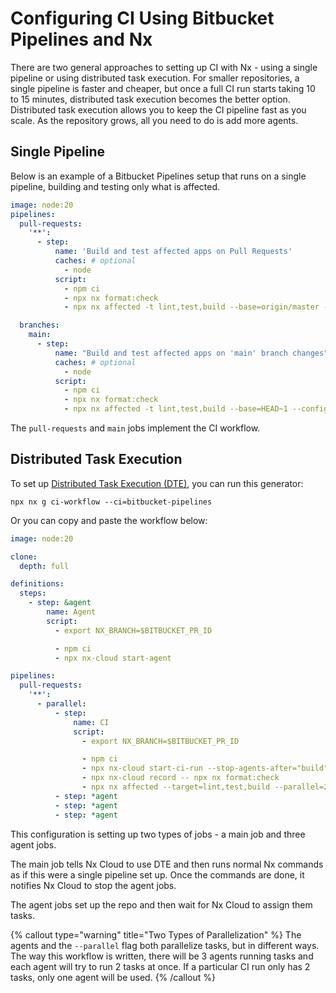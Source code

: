 # Configuring CI Using Bitbucket Pipelines and Nx

There are two general approaches to setting up CI with Nx - using a single pipeline or using distributed task execution. For smaller repositories, a single pipeline is faster and cheaper, but once a full CI run starts taking 10 to 15 minutes, distributed task execution becomes the better option. Distributed task execution allows you to keep the CI pipeline fast as you scale. As the repository grows, all you need to do is add more agents.

## Single Pipeline

Below is an example of a Bitbucket Pipelines setup that runs on a single pipeline, building and testing only what is affected.

```yaml {% fileName="bitbucket-pipelines.yml" %}
image: node:20
pipelines:
  pull-requests:
    '**':
      - step:
          name: 'Build and test affected apps on Pull Requests'
          caches: # optional
            - node
          script:
            - npm ci
            - npx nx format:check
            - npx nx affected -t lint,test,build --base=origin/master --head=HEAD --configuration=ci

  branches:
    main:
      - step:
          name: "Build and test affected apps on 'main' branch changes"
          caches: # optional
            - node
          script:
            - npm ci
            - npx nx format:check
            - npx nx affected -t lint,test,build --base=HEAD~1 --configuration=ci
```

The `pull-requests` and `main` jobs implement the CI workflow.

## Distributed Task Execution

To set up [Distributed Task Execution (DTE)](/nx-cloud/features/distribute-task-execution), you can run this generator:

```shell
npx nx g ci-workflow --ci=bitbucket-pipelines
```

Or you can copy and paste the workflow below:

```yaml {% fileName="bitbucket-pipelines.yml" %}
image: node:20

clone:
  depth: full

definitions:
  steps:
    - step: &agent
        name: Agent
        script:
          - export NX_BRANCH=$BITBUCKET_PR_ID

          - npm ci
          - npx nx-cloud start-agent

pipelines:
  pull-requests:
    '**':
      - parallel:
          - step:
              name: CI
              script:
                - export NX_BRANCH=$BITBUCKET_PR_ID

                - npm ci
                - npx nx-cloud start-ci-run --stop-agents-after="build" --agent-count=3
                - npx nx-cloud record -- npx nx format:check
                - npx nx affected --target=lint,test,build --parallel=2
          - step: *agent
          - step: *agent
          - step: *agent
```

This configuration is setting up two types of jobs - a main job and three agent jobs.

The main job tells Nx Cloud to use DTE and then runs normal Nx commands as if this were a single pipeline set up. Once the commands are done, it notifies Nx Cloud to stop the agent jobs.

The agent jobs set up the repo and then wait for Nx Cloud to assign them tasks.

{% callout type="warning" title="Two Types of Parallelization" %}
The agents and the `--parallel` flag both parallelize tasks, but in different ways. The way this workflow is written, there will be 3 agents running tasks and each agent will try to run 2 tasks at once. If a particular CI run only has 2 tasks, only one agent will be used.
{% /callout %}
